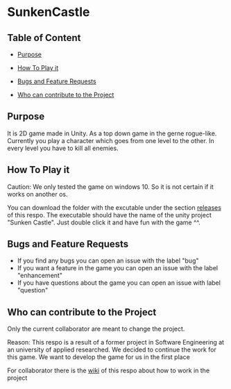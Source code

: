 # SunkenCastle

## Table of Content

* [Purpose](#Purpose)

* [How To Play it](#How-To-Play-it)

* [Bugs and Feature Requests](#Bugs-and-Feature-Requests)

* [Who can contribute to the Project](#Who-can-contribute-to-the-Project)

## Purpose

It is  2D game made in Unity. As a top down game in the gerne rogue-like.
Currently you play a character which goes from one level to the other. In every level you have to kill all enemies.

## How To Play it

Caution: We only tested the game on windows 10. So it is not certain if it works on another os.

You can download the folder with the excutable under the section [releases](https://github.com/BoolPurist/Sunken-Castle/releases) of this respo. The executable should have the name of the unity project "Sunken Castle". Just double click it and have fun with the game ^^.

## Bugs and Feature Requests

* If you find any bugs you can open an issue with the label "bug"
* If you want a feature in the game you can open an issue with the label "enhancement"
* If you have questions about the game you can open an issue with label "question"

## Who can contribute to the Project

Only the current collaborator are meant to change the project.

Reason: This respo is a result of a former project in Software Engineering at an university of applied researched. We decided to continue the work for this game. We want to develop the game for us in the first place

For collaborator there is the [wiki](https://github.com/BoolPurist/Sunken-Castle/wiki) of this respo about how to work in the project
